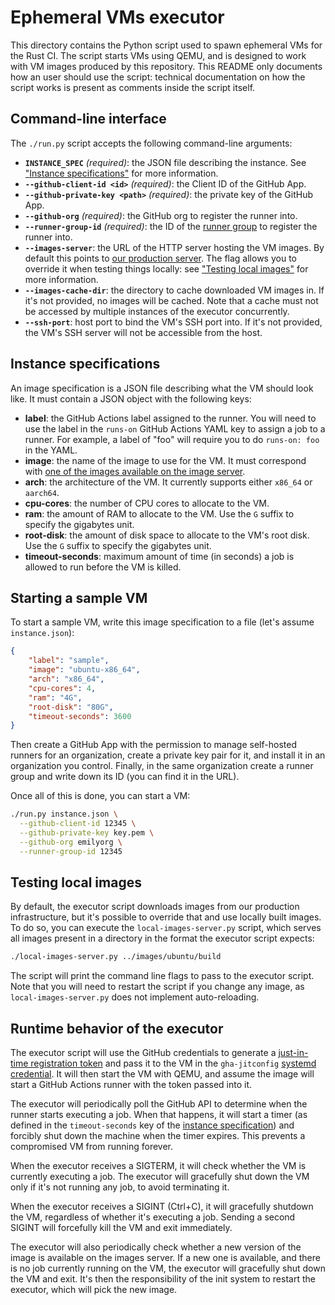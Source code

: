 # Ephemeral VMs executor

This directory contains the Python script used to spawn ephemeral VMs for the
Rust CI. The script starts VMs using QEMU, and is designed to work with VM
images produced by this repository. This README only documents how an user
should use the script: technical documentation on how the script works is
present as comments inside the script itself.

## Command-line interface

The `./run.py` script accepts the following command-line arguments:

* **`INSTANCE_SPEC`** _(required)_: the JSON file describing the instance. See
  ["Instance specifications"](#instance-specifications) for more information.
* **`--github-client-id <id>`** _(required)_: the Client ID of the GitHub App.
* **`--github-private-key <path>`** _(required)_: the private key of the GitHub App.
* **`--github-org`** _(required)_: the GitHub org to register the runner into.
* **`--runner-group-id`** _(required)_: the ID of the [runner
  group][runner-group] to register the runner into.
* **`--images-server`**: the URL of the HTTP server hosting the VM images. By
  default this points to [our production server][images-prod]. The flag allows
  you to override it when testing things locally: see ["Testing local
  images"](#testing-local-images) for more information.
* **`--images-cache-dir`**: the directory to cache downloaded VM images in. If
  it's not provided, no images will be cached. Note that a cache must not be
  accessed by multiple instances of the executor concurrently.
* **`--ssh-port`**: host port to bind the VM's SSH port into. If it's not
  provided, the VM's SSH server will not be accessible from the host.

## Instance specifications

An image specification is a JSON file describing what the VM should look like.
It must contain a JSON object with the following keys:

* **label**: the GitHub Actions label assigned to the runner. You will need to
  use the label in the `runs-on` GitHub Actions YAML key to assign a job to a
  runner. For example, a label of "foo" will require you to do `runs-on: foo` in
  the YAML.
* **image**: the name of the image to use for the VM. It must correspond with
  [one of the images available on the image server][ubuntu-readme].
* **arch**: the architecture of the VM. It currently supports either `x86_64` or
  `aarch64`.
* **cpu-cores**: the number of CPU cores to allocate to the VM.
* **ram**: the amount of RAM to allocate to the VM. Use the `G` suffix to
  specify the gigabytes unit.
* **root-disk**: the amount of disk space to allocate to the VM's root disk. Use
  the `G` suffix to specify the gigabytes unit.
* **timeout-seconds**: maximum amount of time (in seconds) a job is allowed to
  run before the VM is killed. 

## Starting a sample VM

To start a sample VM, write this image specification to a file (let's assume
`instance.json`):

```json
{
    "label": "sample",
    "image": "ubuntu-x86_64",
    "arch": "x86_64",
    "cpu-cores": 4,
    "ram": "4G",
    "root-disk": "80G",
    "timeout-seconds": 3600
}
```

Then create a GitHub App with the permission to manage self-hosted runners for
an organization, create a private key pair for it, and install it in an
organization you control. Finally, in the same organization create a runner
group and write down its ID (you can find it in the URL).

Once all of this is done, you can start a VM:

```bash
./run.py instance.json \
  --github-client-id 12345 \
  --github-private-key key.pem \
  --github-org emilyorg \
  --runner-group-id 12345
```

## Testing local images

By default, the executor script downloads images from our production
infrastructure, but it's possible to override that and use locally built images.
To do so, you can execute the `local-images-server.py` script, which serves all
images present in a directory in the format the executor script expects:

```bash
./local-images-server.py ../images/ubuntu/build
```

The script will print the command line flags to pass to the executor script.
Note that you will need to restart the script if you change any image, as
`local-images-server.py` does not implement auto-reloading.

## Runtime behavior of the executor

The executor script will use the GitHub credentials to generate a [just-in-time
registration token][jit] and pass it to the VM in the `gha-jitconfig` [systemd
credential]. It will then start the VM with QEMU, and assume the image will
start a GitHub Actions runner with the token passed into it.

The executor will periodically poll the GitHub API to determine when the runner
starts executing a job. When that happens, it will start a timer (as defined in
the `timeout-seconds` key of the [instance
specification](#instance-specifications)) and forcibly shut down the machine
when the timer expires. This prevents a compromised VM from running forever.

When the executor receives a SIGTERM, it will check whether the VM is currently
executing a job. The executor will gracefully shut down the VM only if it's not
running any job, to avoid terminating it.

When the executor receives a SIGINT (Ctrl+C), it will gracefully shutdown the
VM, regardless of whether it's executing a job. Sending a second SIGINT will
forcefully kill the VM and exit immediately.

The executor will also periodically check whether a new version of the image is
available on the images server. If a new one is available, and there is no job
currently running on the VM, the executor will gracefully shut down the VM and
exit. It's then the responsibility of the init system to restart the executor,
which will pick the new image.

[runner-group]: https://docs.github.com/en/enterprise-cloud@latest/actions/how-tos/hosting-your-own-runners/managing-self-hosted-runners/managing-access-to-self-hosted-runners-using-groups
[images-prod]: https://gha-self-hosted-images.infra.rust-lang.org
[ubuntu-readme]: ../images/ubuntu/README.md
[jit]: https://docs.github.com/en/enterprise-cloud@latest/actions/how-tos/security-for-github-actions/security-guides/security-hardening-for-github-actions#using-just-in-time-runners\
[systemd credential]: https://systemd.io/CREDENTIALS/
